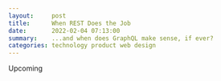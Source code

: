 ```yaml
---
layout:     post
title:      When REST Does the Job
date:       2022-02-04 07:13:00
summary:    ...and when does GraphQL make sense, if ever?
categories: technology product web design
---
```

Upcoming
